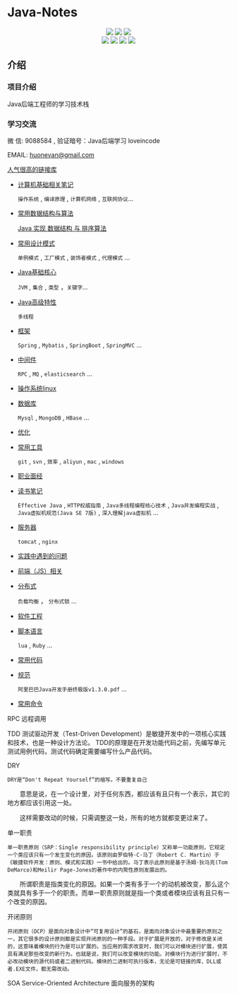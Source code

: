 # Java-Notes

<p align='center'>
<img src="https://img.shields.io/badge/build-passing-brightgreen.svg">
<a href="https://github.com/loveincode/Java-Notes"><img src="https://img.shields.io/github/stars/loveincode/Java-Notes.svg?style=social&label=Stars"></a>
<a href="https://github.com/loveincode/Java-Notes"><img src="https://img.shields.io/github/forks/loveincode/Java-Notes.svg?style=social&label=Forks"></a>
<br/>
<img src="https://img.shields.io/badge/platform-Java-ff69b4.svg">
<img src="https://img.shields.io/badge/language-Python-orange.svg">
<a href=""><img src="https://img.shields.io/badge/license-Apache--2.0-000000.svg"></a>
<a href="https://loveincode.cnblogs.com/"><img src="https://img.shields.io/badge/Blog-loveincode-80d4f9.svg?style=flat"></a>
</p>

## 介绍
### 项目介绍
   Java后端工程师的学习技术栈

### 学习交流
微 信: 9088584 , 验证暗号：Java后端学习 loveincode

EMAIL: huonevan@gmail.com




   [人气很高的链接库](https://github.com/loveincode/Java-Notes/blob/master/%E6%94%B6%E8%97%8F/%E5%A5%BD%E9%93%BE%E6%8E%A5.md)

* [计算机基础相关笔记](https://github.com/loveincode/Java-Notes/tree/master/000%20-%201%20Computer%20Basics)

  `操作系统` , `编译原理` , `计算机网络` , `互联网协议`...

* [常用数据结构与算法](https://github.com/loveincode/Java-Notes/tree/master/000%20-%202%20Data%20%26%20Algorithm)

  [Java 实现 数据结构 与 排序算法](https://github.com/loveincode/Data-structures-and-algorithms)

* [常用设计模式](https://github.com/loveincode/Java-Notes/tree/master/000%20-%203%20Design%20Patterns)

  `单例模式` , `工厂模式` , `装饰者模式` ,  `代理模式` ...

* [Java基础核心](https://github.com/loveincode/Java-Notes/tree/master/01%20-%20JavaSE)

  `JVM` , `集合` , `类型` ，`关键字`...

* [Java高级特性](https://github.com/loveincode/Java-Notes/tree/master/02%20-%20Java-High-Ranking)

  `多线程`

* [框架](https://github.com/loveincode/Java-Notes/tree/master/03%20-%20Framework)

  `Spring` , `Mybatis` , `SpringBoot` , `SpringMVC` ...

* [中间件](https://github.com/loveincode/Java-Notes/tree/master/04%20-%20Middleware)

  `RPC` , `MQ` , `elasticsearch`  ...

* [操作系统linux](https://github.com/loveincode/Java-Notes/tree/master/05%20-%20OS%20(linux))

* [数据库](https://github.com/loveincode/Java-Notes/tree/master/06%20-%20DB%20(mysql))

  `Mysql` , `MongoDB` , `HBase`  ...

* [优化](https://github.com/loveincode/Java-Notes/tree/master/07%20-%20%E4%BC%98%E5%8C%96)

* [常用工具](https://github.com/loveincode/Java-Notes/tree/master/08%20-%20Utils)

  `git` , `svn` , `效率` , `aliyun` , `mac` , `windows`

* [职业面经](https://github.com/loveincode/Java-Notes/tree/master/09%20-%20J)

* [读书笔记](https://github.com/loveincode/Java-Notes/tree/master/10%20-%20Reading%20Notes)

  `Effective Java` , `HTTP权威指南` ,  `Java多线程编程核心技术` , `Java并发编程实战` ,  `Java虚拟机规范(Java SE 7版)` , `深入理解java虚拟机` ...

* [服务器](https://github.com/loveincode/Java-Notes/tree/master/11%20-%20Server)

  `tomcat` , `nginx`

* [实践中遇到的问题](https://github.com/loveincode/Java-Notes/tree/master/12%20-%20Practice%20(problems%20encountered%20during%20development))

* [前端（JS）相关](https://github.com/loveincode/Java-Notes/tree/master/14%20-%20Front-end)

* [分布式](https://github.com/loveincode/Java-Notes/tree/master/15%20-%20Distributed)

  `负载均衡` ， `分布式锁` ...

* [软件工程](https://github.com/loveincode/Java-Notes/tree/master/16%20-%20Software%20Engineering)

* [脚本语言](https://github.com/loveincode/Java-Notes/tree/master/17%20-%20Scripting%20language)

  `lua` , `Ruby` ...

* [常用代码](https://github.com/loveincode/Java-Notes/tree/master/18%20-%20Common%20code)

* [规范](https://github.com/loveincode/Java-Notes/tree/master/19%20-%20Standard)

  `阿里巴巴Java开发手册终极版v1.3.0.pdf` ...

* [常用命令](https://github.com/loveincode/Java-Notes/tree/master/20%20-%20Commands(Commonly%20used)%20%26%20Vocabulary)

RPC 远程调用

TDD	测试驱动开发（Test-Driven Development）是敏捷开发中的一项核心实践和技术，也是一种设计方法论。
	TDD的原理是在开发功能代码之前，先编写单元测试用例代码，测试代码确定需要编写什么产品代码。

DRY

	DRY是“Don't Repeat Yourself”的缩写。不要重复自己

　　意思是说，在一个设计里，对于任何东西，都应该有且只有一个表示，其它的地方都应该引用这一处。

　　这样需要改动的时候，只需调整这一处，所有的地方就都变更过来了。


单一职责

	单一职责原则（SRP：Single responsibility principle）又称单一功能原则，它规定一个类应该只有一个发生变化的原因。该原则由罗伯特·C·马丁（Robert C. Martin）于《敏捷软件开发：原则、模式和实践》一书中给出的。马丁表示此原则是基于汤姆·狄马克(Tom DeMarco)和Meilir Page-Jones的著作中的内聚性原则发展出的。

　　所谓职责是指类变化的原因。如果一个类有多于一个的动机被改变，那么这个类就具有多于一个的职责。而单一职责原则就是指一个类或者模块应该有且只有一个改变的原因。

开闭原则

	开闭原则（OCP）是面向对象设计中“可复用设计”的基石，是面向对象设计中最重要的原则之一，其它很多的设计原则都是实现开闭原则的一种手段。对于扩展是开放的，对于修改是关闭的，这意味着模块的行为是可以扩展的。当应用的需求改变时，我们可以对模块进行扩展，使其具有满足那些改变的新行为。也就是说，我们可以改变模块的功能。对模块行为进行扩展时，不必改动模块的源代码或者二进制代码。模块的二进制可执行版本，无论是可链接的库、DLL或者.EXE文件，都无需改动。

SOA	Service-Oriented Architecture 面向服务的架构
